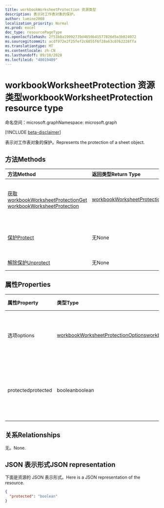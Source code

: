 ```yaml
---
title: workbookWorksheetProtection 资源类型
description: 表示对工作表对象的保护。
author: lumine2008
localization_priority: Normal
ms.prod: excel
doc_type: resourcePageType
ms.openlocfilehash: 2f51b8a19992739d4659b41577826d5a3b024972
ms.sourcegitcommit: acdf972e2f25fef2c6855f6f28a63c0762228ffa
ms.translationtype: MT
ms.contentlocale: zh-CN
ms.lasthandoff: 09/18/2020
ms.locfileid: "48019409"
---
```

# <a name="workbookworksheetprotection-resource-type"></a><span data-ttu-id="cfe1d-103">workbookWorksheetProtection 资源类型</span><span class="sxs-lookup"><span data-stu-id="cfe1d-103">workbookWorksheetProtection resource type</span></span>

<span data-ttu-id="cfe1d-104">命名空间：microsoft.graph</span><span class="sxs-lookup"><span data-stu-id="cfe1d-104">Namespace: microsoft.graph</span></span>

[!INCLUDE [beta-disclaimer](../../includes/beta-disclaimer.md)]

<span data-ttu-id="cfe1d-105">表示对工作表对象的保护。</span><span class="sxs-lookup"><span data-stu-id="cfe1d-105">Represents the protection of a sheet object.</span></span>


## <a name="methods"></a><span data-ttu-id="cfe1d-106">方法</span><span class="sxs-lookup"><span data-stu-id="cfe1d-106">Methods</span></span>

| <span data-ttu-id="cfe1d-107">方法</span><span class="sxs-lookup"><span data-stu-id="cfe1d-107">Method</span></span>           | <span data-ttu-id="cfe1d-108">返回类型</span><span class="sxs-lookup"><span data-stu-id="cfe1d-108">Return Type</span></span>    |<span data-ttu-id="cfe1d-109">说明</span><span class="sxs-lookup"><span data-stu-id="cfe1d-109">Description</span></span>|
|:---------------|:--------|:----------|
|[<span data-ttu-id="cfe1d-110">获取 workbookWorksheetProtection</span><span class="sxs-lookup"><span data-stu-id="cfe1d-110">Get workbookWorksheetProtection</span></span>](../api/worksheetprotection-get.md) | [<span data-ttu-id="cfe1d-111">workbookWorksheetProtection</span><span class="sxs-lookup"><span data-stu-id="cfe1d-111">workbookWorksheetProtection</span></span>](workbookworksheetprotection.md) |<span data-ttu-id="cfe1d-112">读取 workbookWorksheetProtection 对象的属性和关系。</span><span class="sxs-lookup"><span data-stu-id="cfe1d-112">Read properties and relationships of workbookWorksheetProtection object.</span></span>|
|[<span data-ttu-id="cfe1d-113">保护</span><span class="sxs-lookup"><span data-stu-id="cfe1d-113">Protect</span></span>](../api/worksheetprotection-protect.md)|<span data-ttu-id="cfe1d-114">无</span><span class="sxs-lookup"><span data-stu-id="cfe1d-114">None</span></span>|<span data-ttu-id="cfe1d-p101">保护工作表。如果工作表处于受保护状态，则会引发它。</span><span class="sxs-lookup"><span data-stu-id="cfe1d-p101">Protect a worksheet. It throws if the worksheet has been protected.</span></span>|
|[<span data-ttu-id="cfe1d-117">解除保护</span><span class="sxs-lookup"><span data-stu-id="cfe1d-117">Unprotect</span></span>](../api/worksheetprotection-unprotect.md)|<span data-ttu-id="cfe1d-118">无</span><span class="sxs-lookup"><span data-stu-id="cfe1d-118">None</span></span>|<span data-ttu-id="cfe1d-119">解除工作表保护</span><span class="sxs-lookup"><span data-stu-id="cfe1d-119">Unprotect a worksheet</span></span>|

## <a name="properties"></a><span data-ttu-id="cfe1d-120">属性</span><span class="sxs-lookup"><span data-stu-id="cfe1d-120">Properties</span></span>
| <span data-ttu-id="cfe1d-121">属性</span><span class="sxs-lookup"><span data-stu-id="cfe1d-121">Property</span></span>     | <span data-ttu-id="cfe1d-122">类型</span><span class="sxs-lookup"><span data-stu-id="cfe1d-122">Type</span></span>   |<span data-ttu-id="cfe1d-123">说明</span><span class="sxs-lookup"><span data-stu-id="cfe1d-123">Description</span></span>|
|:---------------|:--------|:----------|
|<span data-ttu-id="cfe1d-124">选项</span><span class="sxs-lookup"><span data-stu-id="cfe1d-124">options</span></span>|[<span data-ttu-id="cfe1d-125">workbookWorksheetProtectionOptions</span><span class="sxs-lookup"><span data-stu-id="cfe1d-125">workbookWorksheetProtectionOptions</span></span>](workbookworksheetprotectionoptions.md)|<span data-ttu-id="cfe1d-126">工作表保护选项。</span><span class="sxs-lookup"><span data-stu-id="cfe1d-126">Sheet protection options.</span></span> <span data-ttu-id="cfe1d-127">只读。</span><span class="sxs-lookup"><span data-stu-id="cfe1d-127">Read-only.</span></span>|
|<span data-ttu-id="cfe1d-128">protected</span><span class="sxs-lookup"><span data-stu-id="cfe1d-128">protected</span></span>|<span data-ttu-id="cfe1d-129">boolean</span><span class="sxs-lookup"><span data-stu-id="cfe1d-129">boolean</span></span>|<span data-ttu-id="cfe1d-p103">表示该工作表是否受保护。只读。</span><span class="sxs-lookup"><span data-stu-id="cfe1d-p103">Indicates if the worksheet is protected.  Read-only.</span></span>|

## <a name="relationships"></a><span data-ttu-id="cfe1d-132">关系</span><span class="sxs-lookup"><span data-stu-id="cfe1d-132">Relationships</span></span>
<span data-ttu-id="cfe1d-133">无。</span><span class="sxs-lookup"><span data-stu-id="cfe1d-133">None.</span></span>

## <a name="json-representation"></a><span data-ttu-id="cfe1d-134">JSON 表示形式</span><span class="sxs-lookup"><span data-stu-id="cfe1d-134">JSON representation</span></span>

<span data-ttu-id="cfe1d-135">下面是资源的 JSON 表示形式。</span><span class="sxs-lookup"><span data-stu-id="cfe1d-135">Here is a JSON representation of the resource.</span></span>

<!-- {
  "blockType": "resource",
  "optionalProperties": [
    "options"
  ],
  "@odata.type": "microsoft.graph.workbookWorksheetProtection"
}-->

```json
{
  "protected": "boolean"
}

```

<!-- uuid: 8fcb5dbc-d5aa-4681-8e31-b001d5168d79
2015-10-25 14:57:30 UTC -->
<!--
{
  "type": "#page.annotation",
  "description": "workbookWorksheetProtection resource",
  "keywords": "",
  "section": "documentation",
  "tocPath": "",
  "suppressions": []
}
-->


